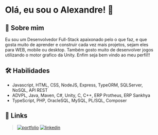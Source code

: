 # Olá, eu sou o Alexandre! 👋

## 🚀 Sobre mim

Eu sou um Desenvolvedor Full-Stack apaixonado pelo o que faz, e que gosta muito
de aprender e construir cada vez mais projetos, sejam eles para WEB, mobile
ou desktop. Também gosto muito de desenvolver jogos utilizando o motor grafico da
Unity. Enfim seja bem vindo ao meu perfil!!

## 🛠 Habilidades

- Javascript, HTML, CSS, NodeJS, Express, TypeORM, SQLServer, NoSQL, API REST 
- ADVPL, Java, Maven, C#, Unity, C, C++, ERP Protheus, ERP Sankhya
- TypeScript, PHP, OracleSQL, MySQL, PL/SQL, Composer

## 🔗 Links

>[![portfolio](https://img.shields.io/badge/meu_portfolio-000?style=for-the-badge&logo=ko-fi&logoColor=white)](https://alexandremrrocha.github.io/#portfolio)
[![linkedin](https://img.shields.io/badge/linkedin-0A66C2?style=for-the-badge&logo=linkedin&logoColor=white)](https://www.linkedin.com/in/alexandre-miranda-rezende-rocha-3a69131a0/)
